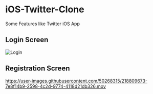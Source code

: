 # iOS-Twitter-Clone
Some Features like Twitter iOS App

## Login Screen
![Login](https://user-images.githubusercontent.com/50268315/218809995-80d70cf4-f8f3-4b73-ba3b-fb4f7829cd82.png)


## Registration Screen
https://user-images.githubusercontent.com/50268315/218809673-7e8f14b9-2598-4c2d-9774-4118d21db326.mov




